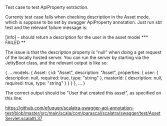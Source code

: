 Test case to test ApiProperty extraction.

Currenty test case fails when checking description in the Asset mode, which is suppose to be set by swagger ApiProperty annotation.  Just run sbt test and the relevant failure message is:

[info] - should return a description for the user in the asset model *** FAILED **

The issue is that the description property is "null" when doing a get request of the locally hosted server.  You can run the server by starting via the JettyBoot class, and the relevant output is like so:

{
...
  models: {
    Asset: {
      id: "Asset",
      description: "Asset",
      properties: {
      user: {
        description: null,
        required: true,
        type: "string"
      },
      masterId: {
        description: null,
        required: true,
        type: "string"
      }
    }
    }
  },
...
}

The correct output should be "User that created this asset", as specified on this line: 

https://github.com/efuquen/scalatra-swagger-api-annotation-test/blob/master/src/main/scala/com/parascal/scalatra/swagger/test/AssetServlet.scala#L37
